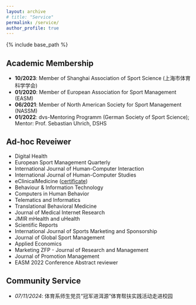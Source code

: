 ```yaml
---
layout: archive
# title: "Service"
permalink: /service/
author_profile: true
---
```

{% include base_path %}


## Academic Membership
* <b>10/2023</b>: Member of Shanghai Association of Sport Science (上海市体育科学学会)
*  <b>01/2020</b>: Member of European Association for Sport Management (EASM)
* <b>06/2021</b>: Member of North American Society for Sport Management (NASSM)
* <b>01/2022</b>: dvs-Mentoring Programm (German Society of Sport Science); Mentor: Prof. Sebastian Uhrich, DSHS

## Ad-hoc Reveiwer
* Digital Health
* European Sport Management Quarterly
* International Journal of Human-Computer Interaction
* International Journal of Human-Computer Studies
* eClinicalMedicine ([certificate](https://yanxiang-yang.github.io/files/review1.pdf))
* Behaviour & Information Technology
* Computers in Human Behavior
* Telematics and Informatics
* Translational Behavioral Medicine
* Journal of Medical Internet Research
* JMIR mHealth and uHealth
* Scientific Reports
* International Journal of Sports Marketing and Sponsorship
* Journal of Global Sport Management
* Applied Economics
* Marketing ZFP - Journal of Research and Management
* Journal of Promotion Management
* EASM 2022 Conference Abstract reviewer

## Community Service
* _07/11/2024_: 体育系师生党员“冠军进洱源”体育帮扶实践活动走进校园
